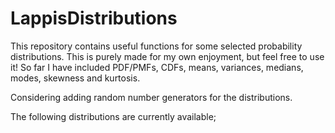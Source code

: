 # LappisDistributions

This repository contains useful functions for some selected probability distributions. This is purely made for my own enjoyment, but feel free to use it!
So far I have included PDF/PMFs, CDFs, means, variances, medians, modes, skewness and kurtosis.

Considering adding random number generators for the distributions.

The following distributions are currently available;
